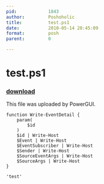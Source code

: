```yaml
---
pid:            1843
author:         Poshoholic
title:          test.ps1
date:           2010-05-14 20:45:09
format:         posh
parent:         0

---
```


# test.ps1

### [download](//scripts/1843.ps1)

This file was uploaded by PowerGUI.

```posh
function Write-EventDetail {
	param(
		$id
	)
	$id | Write-Host
	$Event | Write-Host
	$EventSubscriber | Write-Host
	$Sender | Write-Host
	$SourceEventArgs | Write-Host
	$SourceArgs | Write-Host
}

'test'
```
